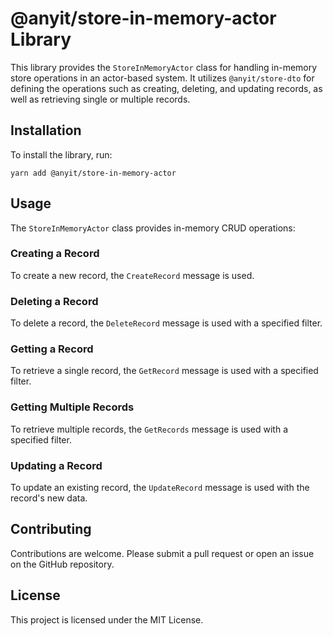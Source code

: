 # @anyit/store-in-memory-actor Library

This library provides the `StoreInMemoryActor` class for handling in-memory store operations in an actor-based system.
It utilizes `@anyit/store-dto` for defining the operations such as creating, deleting, and updating records, as well as
retrieving single or multiple records.

## Installation

To install the library, run:

```shell
yarn add @anyit/store-in-memory-actor
```

## Usage

The `StoreInMemoryActor` class provides in-memory CRUD operations:

### Creating a Record

To create a new record, the `CreateRecord` message is used.

### Deleting a Record

To delete a record, the `DeleteRecord` message is used with a specified filter.

### Getting a Record

To retrieve a single record, the `GetRecord` message is used with a specified filter.

### Getting Multiple Records

To retrieve multiple records, the `GetRecords` message is used with a specified filter.

### Updating a Record

To update an existing record, the `UpdateRecord` message is used with the record's new data.

## Contributing

Contributions are welcome. Please submit a pull request or open an issue on the GitHub repository.

## License

This project is licensed under the MIT License.
